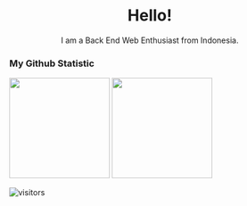 <h1 align= "center"><b>Hello!</b></h1>


<p align="center">
I am a Back End Web Enthusiast from Indonesia.
</p>

### My Github Statistic
<p>
<img height="180em" src="https://github-readme-stats-eight-theta.vercel.app/api?username=DandunGP&show_icons=true&theme=algolia&include_all_commits=true&count_private=true"/>
<img height="180em" src="https://github-readme-stats-eight-theta.vercel.app/api/top-langs/?username=DandunGP&layout=compact&langs_count=8&theme=algolia"/>
</p>

![visitors](https://visitor-badge.glitch.me/badge?page_id=DandunGP.visitor-badge)
